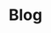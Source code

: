 ---
title: "Blog"
subtitle: ""
# meta description
description: "This is meta description"
draft: false
---